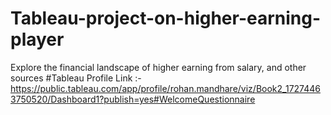# Tableau-project-on-higher-earning-player
Explore the financial landscape of higher earning from salary, and other sources
#Tableau Profile Link :- https://public.tableau.com/app/profile/rohan.mandhare/viz/Book2_17274463750520/Dashboard1?publish=yes#WelcomeQuestionnaire
